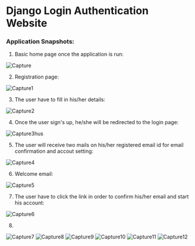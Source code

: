 # Django Login Authentication Website

### Application Snapshots:
1. Basic home page once the application is run:

![Capture](https://user-images.githubusercontent.com/75041273/149496667-6ba29dba-6e36-4192-bd76-746c08325809.PNG)

2. Registration page:

![Capture1](https://user-images.githubusercontent.com/75041273/149496913-5ff4eae5-b7af-4358-b372-56d2596e3560.PNG)

3. The user have to fill in his/her details:

![Capture2](https://user-images.githubusercontent.com/75041273/149496985-2d46ab39-4caf-4ef3-8e7b-9b5614e40afc.PNG)

4. Once the user sign's up, he/she will be redirected to the login page:

![Capture3](https://user-images.githubusercontent.com/75041273/149497038-bfdfaa0c-26b8-4560-a0d7-e9057ea75b93.PNG)hus

5. The user will receive two mails on his/her registered email id for email confirmation and accout setting:

![Capture4](https://user-images.githubusercontent.com/75041273/149497080-9d75f98d-7727-41cd-b85b-fb2aeb088f72.PNG)

6. Welcome email:

![Capture5](https://user-images.githubusercontent.com/75041273/149497116-1be9b159-e57f-4d67-83c3-a6bb4bba9048.PNG)

7. The user have to click the link in order to confirm his/her email and start his account:

![Capture6](https://user-images.githubusercontent.com/75041273/149497141-896c6ad4-05c5-41ef-a8d6-9be40525a915.PNG)

8. 
![Capture7](https://user-images.githubusercontent.com/75041273/149497176-2d0f1e39-5f0b-48e8-9fc8-0e582a94ceda.PNG)
![Capture8](https://user-images.githubusercontent.com/75041273/149497214-2d96f808-5003-412a-9a11-c9c839e0130c.PNG)
![Capture9](https://user-images.githubusercontent.com/75041273/149497246-80798932-7b68-40d5-9e38-0843da32b84f.PNG)
![Capture10](https://user-images.githubusercontent.com/75041273/149497272-1d3f89de-421d-415c-8d8c-7cc4b372076b.PNG)
![Capture11](https://user-images.githubusercontent.com/75041273/149497315-1a22a622-bcd1-4a97-bed5-4f35bc0abd58.PNG)
![Capture12](https://user-images.githubusercontent.com/75041273/149497350-268524cc-f6c0-4943-9353-2ce1d9498ea5.PNG)
